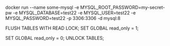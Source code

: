 docker run --name some-mysql -e MYSQL_ROOT_PASSWORD=my-secret-pw -e MYSQL_DATABASE=test22 -e MYSQL_USER=test22 -e MYSQL_PASSWORD=test22 -p 3306:3306 -d mysql:8

FLUSH TABLES WITH READ LOCK;
SET GLOBAL read_only = 1;

SET GLOBAL read_only = 0;
UNLOCK TABLES;